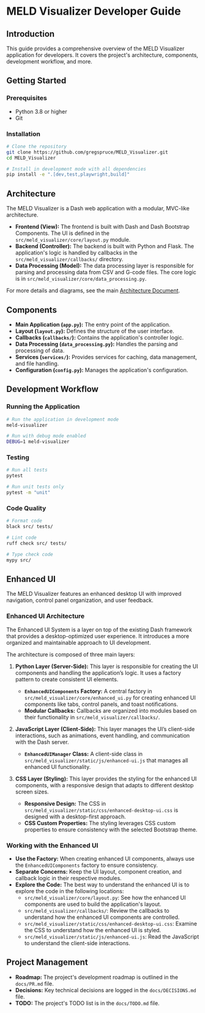 # MELD Visualizer Developer Guide

## Introduction

This guide provides a comprehensive overview of the MELD Visualizer application for developers. It covers the project's architecture, components, development workflow, and more.

## Getting Started

### Prerequisites

- Python 3.8 or higher
- Git

### Installation

```bash
# Clone the repository
git clone https://github.com/gregspruce/MELD_Visualizer.git
cd MELD_Visualizer

# Install in development mode with all dependencies
pip install -e ".[dev,test,playwright,build]"
```

## Architecture

The MELD Visualizer is a Dash web application with a modular, MVC-like architecture.

-   **Frontend (View):** The frontend is built with Dash and Dash Bootstrap Components. The UI is defined in the `src/meld_visualizer/core/layout.py` module.
-   **Backend (Controller):** The backend is built with Python and Flask. The application's logic is handled by callbacks in the `src/meld_visualizer/callbacks/` directory.
-   **Data Processing (Model):** The data processing layer is responsible for parsing and processing data from CSV and G-code files. The core logic is in `src/meld_visualizer/core/data_processing.py`.

For more details and diagrams, see the main [Architecture Document](../architecture/architecture.md).

## Components

-   **Main Application (`app.py`):** The entry point of the application.
-   **Layout (`layout.py`):** Defines the structure of the user interface.
-   **Callbacks (`callbacks/`):** Contains the application's controller logic.
-   **Data Processing (`data_processing.py`):** Handles the parsing and processing of data.
-   **Services (`services/`):** Provides services for caching, data management, and file handling.
-   **Configuration (`config.py`):** Manages the application's configuration.

## Development Workflow

### Running the Application

```bash
# Run the application in development mode
meld-visualizer

# Run with debug mode enabled
DEBUG=1 meld-visualizer
```

### Testing

```bash
# Run all tests
pytest

# Run unit tests only
pytest -m "unit"
```

### Code Quality

```bash
# Format code
black src/ tests/

# Lint code
ruff check src/ tests/

# Type check code
mypy src/
```

## Enhanced UI

The MELD Visualizer features an enhanced desktop UI with improved navigation, control panel organization, and user feedback.

### Enhanced UI Architecture

The Enhanced UI System is a layer on top of the existing Dash framework that provides a desktop-optimized user experience. It introduces a more organized and maintainable approach to UI development.

The architecture is composed of three main layers:

1.  **Python Layer (Server-Side):** This layer is responsible for creating the UI components and handling the application’s logic. It uses a factory pattern to create consistent UI elements.
    -   **`EnhancedUIComponents` Factory:** A central factory in `src/meld_visualizer/core/enhanced_ui.py` for creating enhanced UI components like tabs, control panels, and toast notifications.
    -   **Modular Callbacks:** Callbacks are organized into modules based on their functionality in `src/meld_visualizer/callbacks/`.

2.  **JavaScript Layer (Client-Side):** This layer manages the UI’s client-side interactions, such as animations, event handling, and communication with the Dash server.
    -   **`EnhancedUIManager` Class:** A client-side class in `src/meld_visualizer/static/js/enhanced-ui.js` that manages all enhanced UI functionality.

3.  **CSS Layer (Styling):** This layer provides the styling for the enhanced UI components, with a responsive design that adapts to different desktop screen sizes.
    -   **Responsive Design:** The CSS in `src/meld_visualizer/static/css/enhanced-desktop-ui.css` is designed with a desktop-first approach.
    -   **CSS Custom Properties:** The styling leverages CSS custom properties to ensure consistency with the selected Bootstrap theme.

### Working with the Enhanced UI

-   **Use the Factory:** When creating enhanced UI components, always use the `EnhancedUIComponents` factory to ensure consistency.
-   **Separate Concerns:** Keep the UI layout, component creation, and callback logic in their respective modules.
-   **Explore the Code:** The best way to understand the enhanced UI is to explore the code in the following locations:
    -   `src/meld_visualizer/core/layout.py`: See how the enhanced UI components are used to build the application's layout.
    -   `src/meld_visualizer/callbacks/`: Review the callbacks to understand how the enhanced UI components are controlled.
    -   `src/meld_visualizer/static/css/enhanced-desktop-ui.css`: Examine the CSS to understand how the enhanced UI is styled.
    -   `src/meld_visualizer/static/js/enhanced-ui.js`: Read the JavaScript to understand the client-side interactions.

## Project Management

-   **Roadmap:** The project's development roadmap is outlined in the `docs/PR.md` file.
-   **Decisions:** Key technical decisions are logged in the `docs/DECISIONS.md` file.
-   **TODO:** The project's TODO list is in the `docs/TODO.md` file.